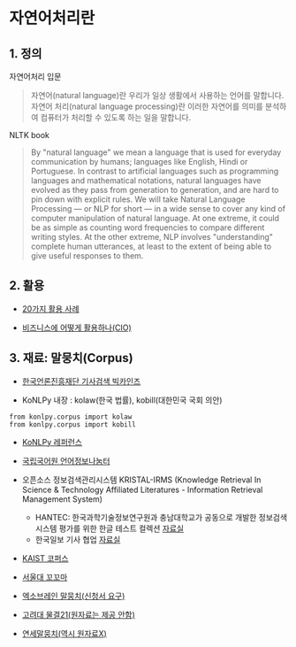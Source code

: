 # 자연어처리란

## 1. 정의

자연어처리 입문
> 자연어(natural language)란 우리가 일상 생활에서 사용하는 언어를 말합니다. 자연어 처리(natural language processing)란 이러한 자연어를 의미를 분석하여 컴퓨터가 처리할 수 있도록 하는 일을 말합니다.

NLTK book
>  By "natural language" we mean a language that is used for everyday communication by humans; languages like English, Hindi or Portuguese. In contrast to artificial languages such as programming languages and mathematical notations, natural languages have evolved as they pass from generation to generation, and are hard to pin down with explicit rules. We will take Natural Language Processing — or NLP for short — in a wide sense to cover any kind of computer manipulation of natural language. At one extreme, it could be as simple as counting word frequencies to compare different writing styles. At the other extreme, NLP involves "understanding" complete human utterances, at least to the extent of being able to give useful responses to them.

## 2. 활용 

* [20가지 활용 사례](https://www.wonderflow.co/blog/20-natural-language-processing-examples-for-businesses)

* [비즈니스에 어떻게 활용하나(CIO)](http://www.ciokorea.com/t/527/sns/37457)

## 3. 재료: 말뭉치(Corpus)

* [한국언론진흥재단 기사검색 빅카인즈](https://www.bigkinds.or.kr/)

* KoNLPy 내장 : kolaw(한국 법률), kobill(대한민국 국회 의안)
```
from konlpy.corpus import kolaw
from konlpy.corpus import kobill
```

* [KoNLPy 레퍼런스](https://konlpy-ko.readthedocs.io/ko/v0.4.3/references/#corpora)

* [국립국어원 언어정보나눔터](https://ithub.korean.go.kr/user/main.do)

* 오픈소스 정보검색관리시스템 KRISTAL-IRMS (Knowledge Retrieval In Science & Technology Affiliated Literatures - Information Retrieval Management System)
    * HANTEC: 한국과학기술정보연구원과 충남대학교가 공동으로 개발한 정보검색시스템 평가를 위한 한글 테스트 컬렉션 [자료실](http://www.kristalinfo.com/download/#hantec)
    * 한국일보 기사 협업 [자료실](http://www.kristalinfo.com/TestCollections/readme_hkib.html)

* [KAIST 코퍼스](http://semanticweb.kaist.ac.kr/home/index.php/KAIST_Corpus)

* [서울대 꼬꼬마](http://kkma.snu.ac.kr/statistic)

* [엑소브레인 말뭉치(신청서 요구)](http://aiopen.etri.re.kr/service_dataset.php?category=language)

* [고려대 물결21(원자료는 제공 안함)](http://corpus.korea.ac.kr/)

* [연세말뭉치(역시 원자료X)](https://ilis.yonsei.ac.kr/콘텐츠/연세말뭉치/)


